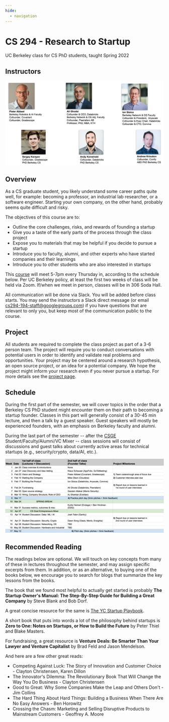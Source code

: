 ```yaml
---
hide:
  - navigation
---
```


<h1 class="title">CS 294 - Research to Startup</h1>

<div class="subtitle">UC Berkeley class for CS PhD students, taught Spring 2022</div>

## Instructors

![Pieter Abbeel, Ali Ghodsi, Ion Stoica, Sergey Karayev, Andy Konwinski, Andrew Krioukov](images/instructors.jpg)

## Overview

As a CS graduate student, you likely understand some career paths quite well,
for example: becoming a professor, an industrial lab researcher, or a software
engineer. Starting your own company, on the other hand, probably seems quite
difficult and risky.

The objectives of this course are to:

- Outline the core challenges, risks, and rewards of founding a startup
- Give you a taste of the early parts of the process through the class project
- Expose you to materials that may be helpful if you decide to pursue a startup
- Introduce you to faculty, alumni, and other experts who have started companies and their learnings
- Introduce you to other students who are also interested in startups

This
[course](https://classes.berkeley.edu/content/2022-spring-compsci-294-194-lec-194)
will meet 5-7pm every Thursday in, according to the schedule below. Per UC
Berkeley policy, at least the first two weeks of class will be held via Zoom.
If/when we meet in person, classes will be in 306 Soda Hall.

All communication will be done via Slack. You will be added before class
starts. You may send the instructors a Slack direct message (or email
[cs294-194-staff@googlegroups.com](mailto:cs294-194-staff@googlegroups.com)) if
you have questions that are relevant to only you, but keep most of the
communication public to the course.

## Project

All students are required to complete the class project as part of a 3-6
person team. The project will require you to conduct conversations with
potential users in order to identify and validate real problems and
opportunities. Your project may be centered around a research hypothesis, an
open source project, or an idea for a potential company. We hope the project
might inform your research even if you never pursue a startup. For more details
see the [project page](project).


## Schedule

During the first part of the semester, we will cover topics in the order that a
Berkeley CS PhD student might encounter them on their path to becoming a
startup founder. Classes in this part will generally consist of a 30-45 min
lecture, and then a talk by a guest speaker. Guest speakers will mostly be
experienced founders, with an emphasis on Berkeley faculty and alumni.

During the last part of the semester -- after the [CSGE](https://csge.berkeley.edu)
Student/Faculty/Alumni/VC Mixer -- class sessions will consist of discussions
and guest talks about currently active areas for technical startups (e.g.,
security/crypto, data/AI, etc.).

![](images/schedule.jpg)

## Recommended Reading

The readings below are optional. We will touch on key concepts from many of these
in lectures throughout the semester, and may assign specific excerpts from them.
In addition, or as an alternative, to buying one of the books below, we encourage
you to search for blogs that summarize the key lessons from the books.

The book that we found most helpful to actually get started is probably **The Startup Owner's Manual: The Step-By-Step Guide for Building a Great Company** by Steve Blank and Bob Dorf.

A great concise resource for the same is [The YC Startup Playbook](https://playbook.samaltman.com).

A short book that puts into words a lot of the philosophy behind startups is **Zero to One: Notes on Startups, or How to Build the Future** by Peter Thiel and Blake Masters.

For fundraising, a great resource is **Venture Deals: Be Smarter Than Your Lawyer and Venture Capitalist** by Brad Feld and Jason Mendelson.

And here are a few other great reads:
* Competing Against Luck: The Story of Innovation and Customer Choice - Clayton Christensen, Karen Dillon
* The Innovator's Dilemma: The Revolutionary Book That Will Change the Way You Do Business - Clayton Christensen
* Good to Great: Why Some Companies Make the Leap and Others Don't - Jim Collins
* The Hard Thing About Hard Things: Building a Business When There Are No Easy Answers - Ben Horowitz
* Crossing the Chasm: Marketing and Selling Disruptive Products to Mainstream Customers - Geoffrey A. Moore
